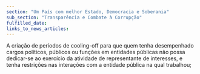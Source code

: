 ```yaml
---
section: "Um País com melhor Estado, Democracia e Soberania"
sub_section: "Transparência e Combate à Corrupção"
fulfilled_date:
links_to_news_articles:
---
```


A criação de períodos de cooling-off para que quem tenha desempenhado cargos políticos, públicos ou funções em entidades públicas não possa dedicar-se ao exercício da atividade de representante de interesses, e tenha restrições nas interações com a entidade pública na qual trabalhou;